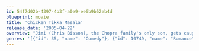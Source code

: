 ```yaml
---
id: 54f7d02b-4397-4b3f-a0e9-ee6b9b52eb4d
blueprint: movie
title: 'Chicken Tikka Masala'
release_date: '2005-04-22'
overview: "Jimi (Chris Bisson), the Chopra family's only son, gets caught off guard when his high-handed parents (Saeed Jaffrey and Jamila Massey) announce an arranged marriage to Simran (Jinder Mahal), a lovely girl from a respectable family. Problem is, Jimi's gay, so to hide his homosexuality, he spins an ever-more elaborate web of deceit -- but how long can he conceal the truth?"
genres: '[{"id": 35, "name": "Comedy"}, {"id": 10749, "name": "Romance"}, {"id": 10769, "name": "Foreign"}]'
---
```

